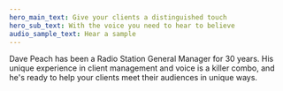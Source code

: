 ```yaml
---
hero_main_text: Give your clients a distinguished touch
hero_sub_text: With the voice you need to hear to believe
audio_sample_text: Hear a sample
---
```

Dave Peach has been a Radio Station General Manager for 30 years. His unique experience in client management and voice is a killer combo, and he's ready to help your clients meet their audiences in unique ways.
